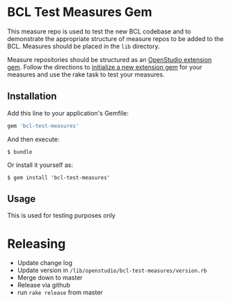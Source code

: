 # BCL Test Measures Gem

This measure repo is used to test the new BCL codebase and to demonstrate the appropriate structure of measure repos to be added to the BCL.  Measures should be placed in the `lib` directory.

Measure repositories should be structured as an [OpenStudio extension gem](https://github.com/NREL/openstudio-extension-gem).  Follow the directions to [initialize a new extension gem](https://github.com/NREL/openstudio-extension-gem#initializing-a-new-extension-gem) for your measures and use the rake task to test your measures.  

## Installation

Add this line to your application's Gemfile:

```ruby
gem 'bcl-test-measures'
```

And then execute:

    $ bundle

Or install it yourself as:

    $ gem install 'bcl-test-measures'

## Usage

This is used for testing purposes only

# Releasing

* Update change log
* Update version in `/lib/openstudio/bcl-test-measures/version.rb`
* Merge down to master
* Release via github
* run `rake release` from master
